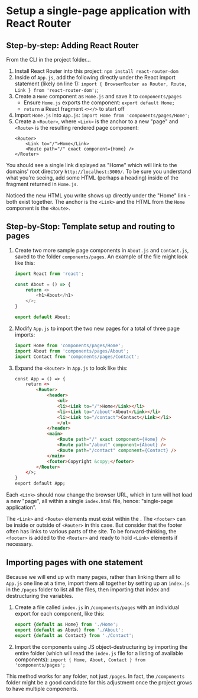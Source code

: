 # Setup a single-page application with React Router

## Step-by-step: Adding React Router

From the CLI in the project folder...

1. Install React Router into this project: `npm install react-router-dom`
2. Inside of `App.js`, add the following directly under the React import statement (likely on line 1): `import { BrowserRouter as Router, Route, Link } from 'react-router-dom';`;
3. Create a `Home` component as `Home.js` and save it to `components/pages`
   * Ensure `Home.js` exports the component: `export default Home;`
   * `return` a React fragment `<></>` to start off
4. Import `Home.js` into `App.js`: `import Home from 'components/pages/Home';`
5. Create a `<Router>`, where `<Link>` is the anchor to a new "page" and `<Route>` is the resulting rendered page component:
    ```JSX
    <Router>
        <Link to="/">Home</Link>
        <Route path="/" exact component={Home} />
    </Router>
    ```

You should see a single link displayed as "Home" which will link to the domains' root directory `http://localhost:3000/`. To be sure you understand what you're seeing, add some HTML (perhaps a heading) inside of the fragment returned in `Home.js`. 

Noticed the new HTML you write shows up directly under the "Home" link - both exist together. The anchor is the `<Link>` and the HTML from the `Home` component is the `<Route>`.

## Step-by-Stop: Template setup and routing to pages

1. Create two more sample page components in `About.js` and `Contact.js`, saved to the folder `components/pages`. An example of the file might look like this:
    ```javascript
    import React from 'react';

    const About = () => {
        return <>
            <h1>About</h1>
        </>;
    }

    export default About;
    ```
2. Modify `App.js` to import the two new pages for a total of three page imports:
    ```javascript
    import Home from 'components/pages/Home';
    import About from 'components/pages/About';
    import Contact from 'components/pages/Contact';
    ```
3. Expand the `<Router>` in `App.js` to look like this:
    ```html
    const App = () => {
        return <>
            <Router>
                <header>
                    <ul>
                    <li><Link to="/">Home</Link></li>
                    <li><Link to="/about">About</Link></li>
                    <li><Link to="/contact">Contact</Link></li>
                    </ul>
                </header>
                <main>
                    <Route path="/" exact component={Home} />
                    <Route path="/about" component={About} />
                    <Route path="/contact" component={Contact} />
                </main>
                <footer>Copyright &copy;</footer>
            </Router>
        </>;
    }
    export default App;
    ```

Each `<Link>` should now change the browser URL, which in turn will hot load a new "page", all within a single `index.html` file, hence: "single-page application".

The `<Link>` and `<Route>` elements must exist within the <Router>. The `<footer>` can be inside or outside of `<Router>` in this case. But consider that the footer often has links to various parts of the site. To be forward-thinking, the `<footer>` is added to the `<Router>` and ready to hold `<Link>` elements if necessary.

## Importing pages with one statement

Because we will end up with many pages, rather than linking them all to `App.js` one line at a time, import them all together by setting up an `index.js` in the `/pages` folder to list all the files, then importing that index and destructuring the variables.

1. Create a file called `index.js` in `/components/pages` with an individual export for each component, like this:
    ```javascript
    export {default as Home} from './Home';
    export {default as About} from './About';
    export {default as Contact} from './Contact';
    ```
2. Import the components using JS object-destructuring by importing the entire folder (which will read the `index.js` file for a listing of available components): `import { Home, About, Contact } from 'components/pages';`

This method works for any folder, not just `/pages`. In fact, the `/components` folder might be a good candidate for this adjustment once the project grows to have multiple components.